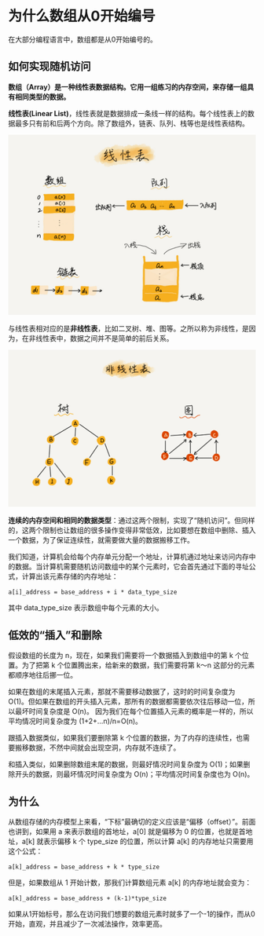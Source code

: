 # 为什么数组从0开始编号

在大部分编程语言中，数组都是从0开始编号的。

## 如何实现随机访问

**数组（Array）是一种线性表数据结构。它用一组练习的内存空间，来存储一组具有相同类型的数据。**

**线性表(Linear List)**，线性表就是数据排成一条线一样的结构。每个线性表上的数据最多只有前和后两个方向。除了数组外，链表、队列、栈等也是线性表结构。

![b6b71ec46935130dff5c4b62cf273477](为什么数组从0开始编号.assets/b6b71ec46935130dff5c4b62cf273477.jpg)

与线性表相对应的是**非线性表**，比如二叉树、堆、图等。之所以称为非线性，是因为，在非线性表中，数据之间并不是简单的前后关系。

![6ebf42641b5f98f912d36f6bf86f6569](为什么数组从0开始编号.assets/6ebf42641b5f98f912d36f6bf86f6569.jpg)

**连续的内存空间和相同的数据类型**：通过这两个限制，实现了“随机访问”。但同样的，这两个限制也让数组的很多操作变得非常低效，比如要想在数组中删除、插入一个数据，为了保证连续性，就需要做大量的数据搬移工作。

我们知道，计算机会给每个内存单元分配一个地址，计算机通过地址来访问内存中的数据。当计算机需要随机访问数组中的某个元素时，它会首先通过下面的寻址公式，计算出该元素存储的内存地址：

```
a[i]_address = base_address + i * data_type_size
```

其中 data_type_size 表示数组中每个元素的大小。

## 低效的“插入”和删除

假设数组的长度为 n，现在，如果我们需要将一个数据插入到数组中的第 k 个位置。为了把第 k 个位置腾出来，给新来的数据，我们需要将第 k～n 这部分的元素都顺序地往后挪一位。

如果在数组的末尾插入元素，那就不需要移动数据了，这时的时间复杂度为 O(1)。但如果在数组的开头插入元素，那所有的数据都需要依次往后移动一位，所以最坏时间复杂度是 O(n)。 因为我们在每个位置插入元素的概率是一样的，所以平均情况时间复杂度为 (1+2+…n)/n=O(n)。

跟插入数据类似，如果我们要删除第 k 个位置的数据，为了内存的连续性，也需要搬移数据，不然中间就会出现空洞，内存就不连续了。

和插入类似，如果删除数组末尾的数据，则最好情况时间复杂度为 O(1)；如果删除开头的数据，则最坏情况时间复杂度为 O(n)；平均情况时间复杂度也为 O(n)。

## 为什么

从数组存储的内存模型上来看，“下标”最确切的定义应该是“偏移（offset）”。前面也讲到，如果用 a 来表示数组的首地址，a[0] 就是偏移为 0 的位置，也就是首地址，a[k] 就表示偏移 k 个 type_size 的位置，所以计算 a[k] 的内存地址只需要用这个公式：

```
a[k]_address = base_address + k * type_size
```

但是，如果数组从 1 开始计数，那我们计算数组元素 a[k] 的内存地址就会变为：

```
a[k]_address = base_address + (k-1)*type_size
```

如果从1开始标号，那么在访问我们想要的数组元素时就多了一个-1的操作，而从0开始，直观，并且减少了一次减法操作，效率更高。